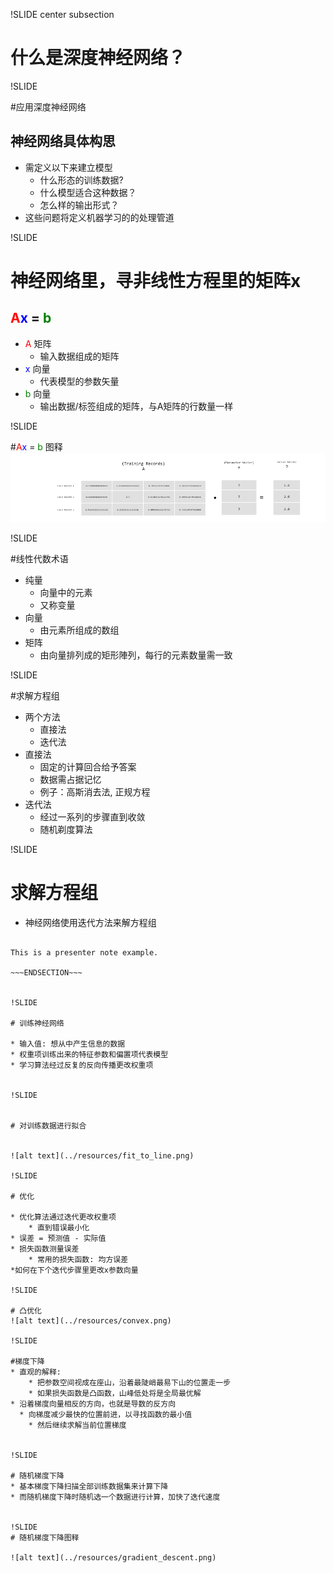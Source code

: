!SLIDE center subsection

# 什么是深度神经网络？

!SLIDE

#应用深度神经网络

## 神经网络具体构思


* 需定义以下来建立模型
	* 什么形态的训练数据?
	* 什么模型适合这种数据？
	* 怎么样的输出形式？
* 这些问题将定义机器学习的的处理管道



!SLIDE

#  神经网络里，寻非线性方程里的矩阵x
## <font color="red">A</font><font color="blue">x</font> = <font color="green">b</font>

* <font color="red">A</font> 矩阵
	* 输入数据组成的矩阵
* <font color="blue">x</font> 向量
	* 代表模型的参数矢量
* <font color="green">b</font> 向量
	* 输出数据/标签组成的矩阵，与A矩阵的行数量一样


!SLIDE

#<font color="red">A</font><font color="blue">x</font> = <font color="green">b</font> 图释
![alt text](../resources/vector_table.png)


!SLIDE

#线性代数术语

* 纯量
	- 向量中的元素
	- 又称变量
* 向量
	* 由元素所组成的数组
* 矩阵
	* 由向量排列成的矩形陣列，每行的元素数量需一致

!SLIDE

#求解方程组
* 两个方法
	* 直接法
	* 迭代法
* 直接法
	* 固定的计算回合给予答案
	* 数据需占据记忆
	* 例子：高斯消去法, 正规方程
* 迭代法
	* 经过一系列的步骤直到收敛
    * 随机剃度算法

!SLIDE

# 求解方程组
* 神经网络使用迭代方法来解方程组

~~~SECTION:notes~~~

This is a presenter note example.

~~~ENDSECTION~~~


!SLIDE

# 训练神经网络

* 输入值: 想从中产生信息的数据
* 权重项训练出来的特征参数和偏置项代表模型
* 学习算法经过反复的反向传播更改权重项


!SLIDE


# 对训练数据进行拟合


![alt text](../resources/fit_to_line.png)

!SLIDE

# 优化

* 优化算法通过迭代更改权重项
	* 直到错误最小化
* 误差 = 预测值 - 实际值
* 损失函数测量误差
	* 常用的损失函数: 均方误差
*如何在下个迭代步骤里更改x参数向量

!SLIDE

# 凸优化
![alt text](../resources/convex.png)

!SLIDE

#梯度下降
* 直观的解释:
	* 把参数空间视成在座山，沿着最陡峭最易下山的位置走一步
	* 如果损失函数是凸函数，山峰低处将是全局最优解
* 沿着梯度向量相反的方向，也就是导数的反方向
  * 向梯度减少最快的位置前进，以寻找函数的最小值
	* 然后继续求解当前位置梯度


!SLIDE

# 随机梯度下降
* 基本梯度下降扫描全部训练数据集来计算下降
* 而随机梯度下降时随机选一个数据进行计算，加快了迭代速度


!SLIDE
# 随机梯度下降图释

![alt text](../resources/gradient_descent.png)
